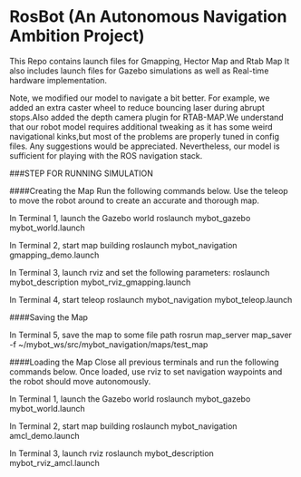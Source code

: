 # RosBot (An Autonomous Navigation Ambition Project)
This Repo contains launch files for Gmapping, Hector Map and Rtab Map 
It also includes launch files for Gazebo simulations as well as Real-time hardware implementation.


Note, we modified our model to navigate a bit better. For example, we added an extra caster wheel to reduce bouncing laser during abrupt stops.Also added the depth camera plugin for RTAB-MAP.We understand that our robot model requires additional tweaking as it has some weird navigational kinks,but most of the problems are properly tuned in config files. Any suggestions would be appreciated. Nevertheless, our model is sufficient for playing with the ROS navigation stack. 


###STEP FOR RUNNING SIMULATION

####Creating the Map
Run the following commands below. Use the teleop to move the robot around to create an accurate and thorough map.

In Terminal 1, launch the Gazebo world
roslaunch mybot_gazebo mybot_world.launch

In Terminal 2, start map building
roslaunch mybot_navigation gmapping_demo.launch

In Terminal 3, launch rviz and set the following parameters:
roslaunch mybot_description mybot_rviz_gmapping.launch

In Terminal 4, start teleop
roslaunch mybot_navigation mybot_teleop.launch


####Saving the Map

In Terminal 5, save the map to some file path
rosrun map_server map_saver -f ~/mybot_ws/src/mybot_navigation/maps/test_map


####Loading the Map
Close all previous terminals and run the following commands below. Once loaded, use rviz to set navigation waypoints and the robot should move autonomously.


In Terminal 1, launch the Gazebo world
roslaunch mybot_gazebo mybot_world.launch


In Terminal 2, start map building
roslaunch mybot_navigation amcl_demo.launch


In Terminal 3, launch rviz
roslaunch mybot_description mybot_rviz_amcl.launch





